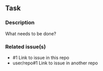 ## Task
### Description
What needs to be done?

### Related issue(s)
- #1 Link to issue in this repo
- user/repo#1 Link to issue in another repo

